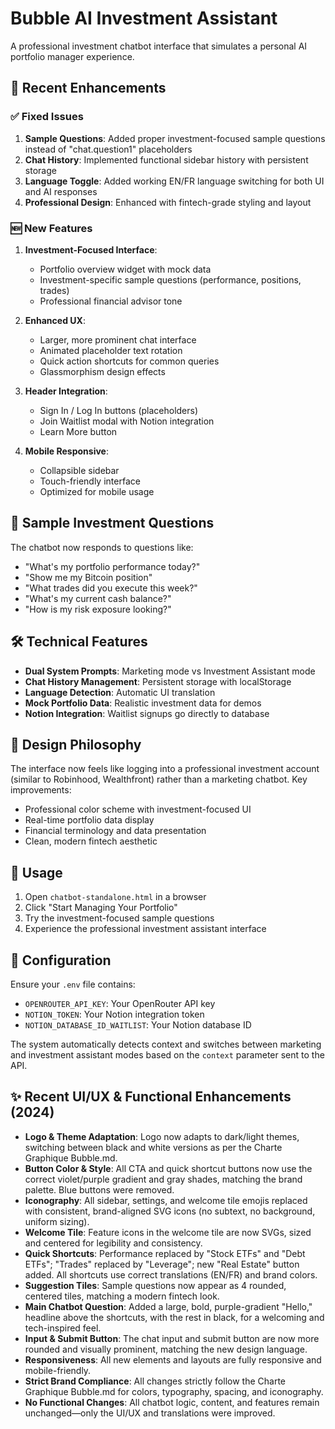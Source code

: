 # Bubble AI Investment Assistant

A professional investment chatbot interface that simulates a personal AI portfolio manager experience.

## 🚀 Recent Enhancements

### ✅ **Fixed Issues**
1. **Sample Questions**: Added proper investment-focused sample questions instead of "chat.question1" placeholders
2. **Chat History**: Implemented functional sidebar history with persistent storage
3. **Language Toggle**: Added working EN/FR language switching for both UI and AI responses
4. **Professional Design**: Enhanced with fintech-grade styling and layout

### 🆕 **New Features**
1. **Investment-Focused Interface**: 
   - Portfolio overview widget with mock data
   - Investment-specific sample questions (performance, positions, trades)
   - Professional financial advisor tone

2. **Enhanced UX**:
   - Larger, more prominent chat interface
   - Animated placeholder text rotation
   - Quick action shortcuts for common queries
   - Glassmorphism design effects

3. **Header Integration**:
   - Sign In / Log In buttons (placeholders)
   - Join Waitlist modal with Notion integration
   - Learn More button

4. **Mobile Responsive**: 
   - Collapsible sidebar
   - Touch-friendly interface
   - Optimized for mobile usage

## 🎯 **Sample Investment Questions**

The chatbot now responds to questions like:
- "What's my portfolio performance today?"
- "Show me my Bitcoin position"
- "What trades did you execute this week?"
- "What's my current cash balance?"
- "How is my risk exposure looking?"

## 🛠 **Technical Features**

- **Dual System Prompts**: Marketing mode vs Investment Assistant mode
- **Chat History Management**: Persistent storage with localStorage
- **Language Detection**: Automatic UI translation
- **Mock Portfolio Data**: Realistic investment data for demos
- **Notion Integration**: Waitlist signups go directly to database

## 🎨 **Design Philosophy**

The interface now feels like logging into a professional investment account (similar to Robinhood, Wealthfront) rather than a marketing chatbot. Key improvements:

- Professional color scheme with investment-focused UI
- Real-time portfolio data display
- Financial terminology and data presentation
- Clean, modern fintech aesthetic

## 🚀 **Usage**

1. Open `chatbot-standalone.html` in a browser
2. Click "Start Managing Your Portfolio" 
3. Try the investment-focused sample questions
4. Experience the professional investment assistant interface

## 🔧 **Configuration**

Ensure your `.env` file contains:
- `OPENROUTER_API_KEY`: Your OpenRouter API key
- `NOTION_TOKEN`: Your Notion integration token  
- `NOTION_DATABASE_ID_WAITLIST`: Your Notion database ID

The system automatically detects context and switches between marketing and investment assistant modes based on the `context` parameter sent to the API.

## ✨ Recent UI/UX & Functional Enhancements (2024)

- **Logo & Theme Adaptation**: Logo now adapts to dark/light themes, switching between black and white versions as per the Charte Graphique Bubble.md.
- **Button Color & Style**: All CTA and quick shortcut buttons now use the correct violet/purple gradient and gray shades, matching the brand palette. Blue buttons were removed.
- **Iconography**: All sidebar, settings, and welcome tile emojis replaced with consistent, brand-aligned SVG icons (no subtext, no background, uniform sizing).
- **Welcome Tile**: Feature icons in the welcome tile are now SVGs, sized and centered for legibility and consistency.
- **Quick Shortcuts**: Performance replaced by "Stock ETFs" and "Debt ETFs"; "Trades" replaced by "Leverage"; new "Real Estate" button added. All shortcuts use correct translations (EN/FR) and brand colors.
- **Suggestion Tiles**: Sample questions now appear as 4 rounded, centered tiles, matching a modern fintech look.
- **Main Chatbot Question**: Added a large, bold, purple-gradient "Hello," headline above the shortcuts, with the rest in black, for a welcoming and tech-inspired feel.
- **Input & Submit Button**: The chat input and submit button are now more rounded and visually prominent, matching the new design language.
- **Responsiveness**: All new elements and layouts are fully responsive and mobile-friendly.
- **Strict Brand Compliance**: All changes strictly follow the Charte Graphique Bubble.md for colors, typography, spacing, and iconography.
- **No Functional Changes**: All chatbot logic, content, and features remain unchanged—only the UI/UX and translations were improved.